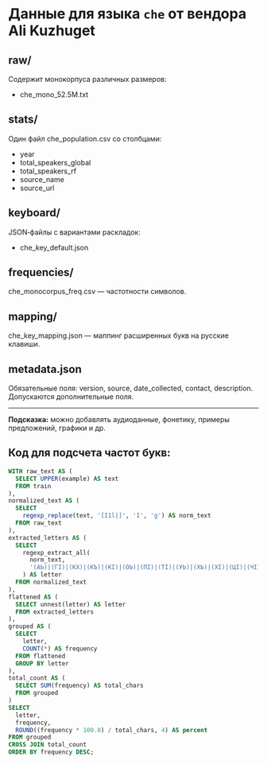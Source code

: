 # Данные для языка `che` от вендора Ali Kuzhuget

## raw/
Содержит монокорпуса различных размеров:
- che_mono_52.5M.txt

## stats/
Один файл che_population.csv со столбцами:
- year
- total_speakers_global
- total_speakers_rf
- source_name
- source_url

## keyboard/
JSON‑файлы с вариантами раскладок:
- che_key_default.json

## frequencies/
che_monocorpus_freq.csv — частотности символов.

## mapping/
che_key_mapping.json — маппинг расширенных букв на русские клавиши.

## metadata.json
Обязательные поля: version, source, date_collected, contact, description.
Допускаются дополнительные поля.

---  
**Подсказка:** можно добавлять аудиоданные, фонетику, примеры предложений, графики и др.

## Код для подсчета частот букв: 

```sql
WITH raw_text AS (
  SELECT UPPER(example) AS text
  FROM train
),
normalized_text AS (
  SELECT
    regexp_replace(text, '[I1l|]', 'Ӏ', 'g') AS norm_text
  FROM raw_text
),
extracted_letters AS (
  SELECT
    regexp_extract_all(
      norm_text,
      '(АЬ)|(ГӀ)|(КХ)|(КЪ)|(КӀ)|(ОЬ)|(ПӀ)|(ТӀ)|(УЬ)|(ХЬ)|(ХӀ)|(ЦӀ)|(ЧӀ)|(ЮЬ)|(ЯЬ)|([АБВГДЕЁЖЗИЙКЛМНОПРСТУФХЦЧШЩЪЫЬЭЮЯӀ])'
    ) AS letter
  FROM normalized_text
),
flattened AS (
  SELECT unnest(letter) AS letter
  FROM extracted_letters
),
grouped AS (
  SELECT
    letter,
    COUNT(*) AS frequency
  FROM flattened
  GROUP BY letter
),
total_count AS (
  SELECT SUM(frequency) AS total_chars
  FROM grouped
)
SELECT
  letter,
  frequency,
  ROUND((frequency * 100.0) / total_chars, 4) AS percent
FROM grouped
CROSS JOIN total_count
ORDER BY frequency DESC;
```